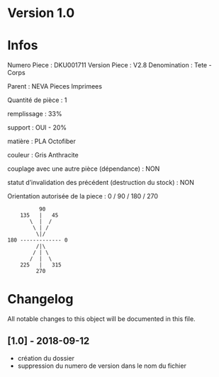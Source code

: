 # Version 1.0
# Infos
Numero Piece : DKU001711
Version Piece : V2.8
Denomination : Tete - Corps

Parent : NEVA Pieces Imprimees

Quantité de pièce : 1

remplissage : 33%

support : OUI - 20%

matière : PLA Octofiber

couleur : Gris Anthracite

couplage avec une autre pièce (dépendance) : NON

statut d’invalidation des précédent (destruction du stock) : NON

Orientation autorisée de la piece : 0 / 90 / 180 / 270 
```
          90
    135   |   45
       \  |  /
        \ | /
         \|/
180 ------------- 0
         /|\
        / | \
       /  |  \   
    225   |   315
         270
```
	   
	  
# Changelog
All notable changes to this object will be documented in this file.


## [1.0] - 2018-09-12
- création du dossier
- suppression du numero de version dans le nom du fichier
